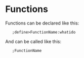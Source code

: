 # Functions
Functions can be declared like this:

       ;define>FunctionName:whatido
And can be called like this:
       
       ;FunctionName